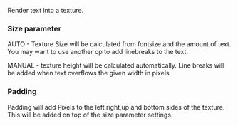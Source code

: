 Render text into a texture.

### Size parameter

AUTO - Texture Size will be calculated from fontsize and the amount of text. You may want to use another op to add linebreaks to the text.

MANUAL - texture height will be calculated automatically. Line breaks will be added when text overflows the given width in pixels.

### Padding

Padding will add Pixels to the left,right,up and bottom sides of the texture. This will be added on top of the size parameter settings.
